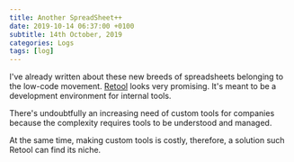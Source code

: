 ```yaml
---
title: Another SpreadSheet++
date: 2019-10-14 06:37:00 +0100
subtitle: 14th October, 2019
categories: Logs
tags: [log]
---
```


I've already written about these new breeds of spreadsheets belonging to the low-code movement. [Retool](https://retool.com/) looks very promising. It's meant to be a development environment for internal tools. 

There's undoubtfully an increasing need of custom tools for companies because the complexity requires tools to be understood and managed. 

At the same time, making custom tools is costly, therefore, a solution such Retool can find its niche.